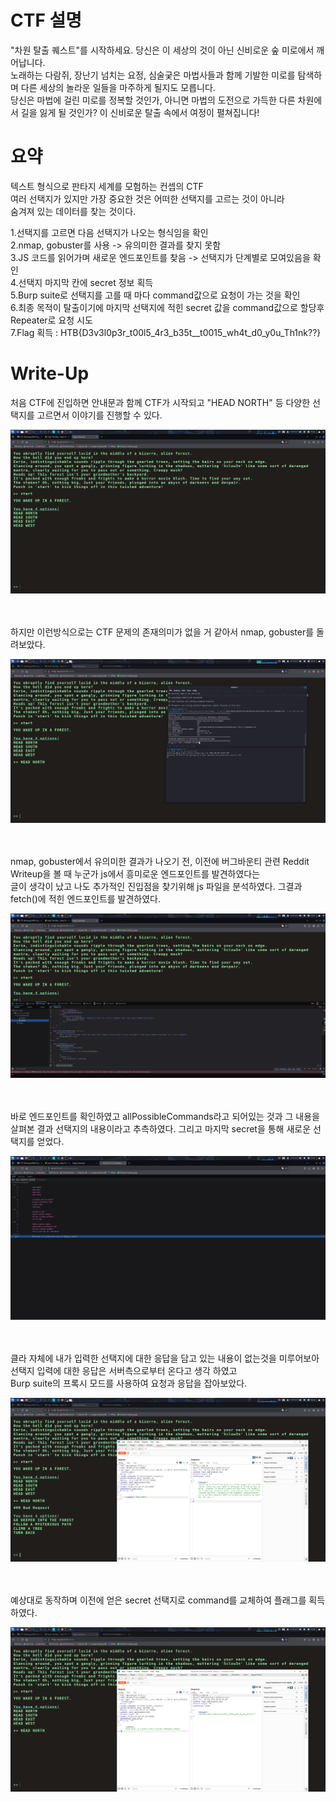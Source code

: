 # CTF 설명

"차원 탈출 퀘스트"를 시작하세요. 당신은 이 세상의 것이 아닌 신비로운 숲 미로에서 깨어납니다.  
노래하는 다람쥐, 장난기 넘치는 요정, 심술궂은 마법사들과 함께 기발한 미로를 탐색하며 다른 세상의 놀라운 일들을 마주하게 될지도 모릅니다.  
당신은 마법에 걸린 미로를 정복할 것인가, 아니면 마법의 도전으로 가득한 다른 차원에서 길을 잃게 될 것인가? 이 신비로운 탈출 속에서 여정이 펼쳐집니다!

# 요약

텍스트 형식으로 판타지 세계를 모험하는 컨셉의 CTF  
여러 선택지가 있지만 가장 중요한 것은 어떠한 선택지를 고르는 것이 아니라  
숨겨져 있는 데이터를 찾는 것이다.

1.선택지를 고르면 다음 선택지가 나오는 형식임을 확인  
2.nmap, gobuster를 사용 -> 유의미한 결과를 찾지 못함  
3.JS 코드를 읽어가며 새로운 엔드포인트를 찾음 -> 선택지가 단계별로 모여있음을 확인  
4.선택지 마지막 칸에 secret 정보 획득  
5.Burp suite로 선택지를 고를 때 마다 command값으로 요청이 가는 것을 확인  
6.최종 목적이 탈출이기에 마지막 선택지에 적힌 secret 값을 command값으로 할당후 Repeater로 요청 시도  
7.Flag 획득 : HTB{D3v3l0p3r_t00l5_4r3_b35t\_\_t0015_wh4t_d0_y0u_Th1nk??}

# Write-Up

처음 CTF에 진입하면 안내문과 함께 CTF가 시작되고 "HEAD NORTH" 등 다양한 선택지를 고르면서 이야기를 진행할 수 있다.

![](./Screenshot/Screenshot_2025-08-08_17_56_29.png)
<br>
<br>
<br>

하지만 이런방식으로는 CTF 문제의 존재의미가 없을 거 같아서 nmap, gobuster를 돌려보았다.

![](./Screenshot/Screenshot_2025-08-08_18_10_37.png)
<br>
<br>
<br>

nmap, gobuster에서 유의미한 결과가 나오기 전, 이전에 버그바운티 관련 Reddit Writeup을 볼 때 누군가 js에서 흥미로운 엔드포인트를 발견하였다는  
글이 생각이 났고 나도 추가적인 진입점을 찾기위해 js 파일을 분석하였다. 그결과 fetch()에 적힌 엔드포인트를 발견하였다.

![](./Screenshot/Screenshot_2025-08-08_17_57_00.png)
<br>
<br>
<br>

바로 엔드포인트를 확인하였고 allPossibleCommands라고 되어있는 것과 그 내용을 살펴본 결과 선택지의 내용이라고 추측하였다.
그리고 마지막 secret을 통해 새로운 선택지를 얻었다.

![](./Screenshot/Screenshot_2025-08-08_17_57_20.png)
<br>
<br>
<br>

클라 자체에 내가 입력한 선택지에 대한 응답을 담고 있는 내용이 없는것을 미루어보아 선택지 입력에 대한 응답은 서버측으로부터 온다고 생각 하였고  
Burp suite의 프록시 모드를 사용하여 요청과 응답을 잡아보았다.

![](./Screenshot/Screenshot_2025-08-08_18_52_18.png)
<br>
<br>
<br>

예상대로 동작하며 이전에 얻은 secret 선택지로 command를 교체하여 플래그를 획득하였다.

![](./Screenshot/Screenshot_2025-08-08_17_59_09.png)
